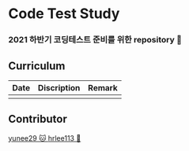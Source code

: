 # Code Test Study  
### 2021 하반기 코딩테스트 준비를 위한 repository &#128194; 
  
## Curriculum 
Date | Discription | Remark
:-: | :-: | :-:
 | |  
   
  
  
## Contributor  
<div>
<a href="https://github.com/hrlee113">yunee29 &#128049; </a>
<a href="https://github.com/hrlee113">hrlee113 &#128036; </a>
</div>
